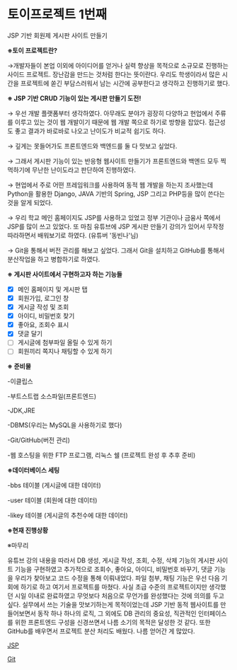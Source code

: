 # 토이프로젝트 1번째
JSP 기반 회원제 게시판 사이트 만들기

**※토이 프로젝트란?** 

→개발자들이 본업 이외에 아이디어를 얻거나 실력 향상을 목적으로 소규모로 진행하는 사이드 프로젝트. 장난감을 만드는 것처럼 한다는 뜻이란다. 우리도 학생이라서 많은 시간을 프로젝트에 쏟긴 부담스러워서 남는 시간에 공부한다고 생각하고 진행하기로 했다.

**※ JSP 기반 CRUD 기능이 있는 게시판 만들기 도전!**

→ 우선 개발 플랫폼부터 생각하였다. 아무래도 분야가 굉장히 다양하고 현업에서 주류를 이루고 있는 것이 웹 개발이기 때문에 웹 개발 쪽으로 하기로 방향을 잡았다. 접근성도 좋고 결과가 바로바로 나오고 난이도가 비교적 쉽기도 하다.

→ 깊게는 못들어가도 프론트엔드와 백엔드를 둘 다 맛보고 싶었다.

→ 그래서 게시판 기능이 있는 반응형 웹사이트 만들기가 프론트엔드와 백엔드 모두 찍먹하기에 무난한 난이도라고 판단하여 진행하였다.

→ 현업에서 주로 어떤 프레임워크를 사용하여 동적 웹 개발을 하는지 조사했는데 Python을 활용한 Django, JAVA 기반의 Spring, JSP 그리고 PHP등을 많이 쓴다는 것을 알게 되었다. 

→ 우리 학교 메인 홈페이지도 JSP를 사용하고 있었고 정부 기관이나 금융사 쪽에서 JSP를 많이 쓰고 있었다. 또 마침 유튜브에 JSP 게시판 만들기 강의가 있어서 무작정 따라하면서 배워보기로 하였다. (유튜버 '동빈나'님)

→ Git을 통해서 버전 관리를 해보고 싶었다. 그래서 Git을 설치하고 GitHub를 통해서 분산작업을 하고 병합하기로 하였다.

**※ 게시판 사이트에서 구현하고자 하는 기능들**

- [x]  메인 홈페이지 및 게시판 탭
- [x]  회원가입, 로그인 창
- [x]  게시글 작성 및 조회
- [x]  아이디, 비밀번호 찾기
- [x]  좋아요, 조회수 표시
- [x]  댓글 달기
- [ ]  게시글에 첨부파일 올릴 수 있게 하기
- [ ]  회원끼리 쪽지나 채팅할 수 있게 하기

**※ 준비물**

-이클립스

-부트스트랩 소스파일(프론트엔드)

-JDK,JRE

-DBMS(우리는 MySQL을 사용하기로 했다)

-Git/GitHub(버전 관리)

-웹 호스팅을 위한 FTP 프로그램, 리눅스 쉘 (프로젝트 완성 후 추후 준비)

**※데이터베이스 세팅**

-bbs 테이블 (게시글에 대한 데이터)



-user 테이블 (회원에 대한 데이터)


-likey 테이블 (게시글의 추천수에 대한 데이터)


**※현재 진행상황**


※마무리 

유튜브 강의 내용을 따라서 DB 생성, 게시글 작성, 조회, 수정, 삭제 기능의 게시판 사이트 기능을 구현하였고 추가적으로 조회수, 좋아요, 아이디, 비밀번호 바꾸기, 댓글 기능을 우리가 찾아보고 코드 수정을 통해 이뤄내었다. 파일 첨부, 채팅 기능은 우선 다음 기회에 하기로 하고 여기서 프로젝트를 마쳤다. 사실 초급 수준의 프로젝트이지만 생각했던 시일 이내로 완료하였고 무엇보다 처음으로 무언가를 완성했다는 것에 의의를 두고 싶다. 실무에서 쓰는 기술을 맛보기하는게 목적이었는데 JSP 기반 동적 웹사이트를 만들어보면서 동작 하나 하나의 로직, 그 외에도 DB 관리의 중요성, 직관적인 인터페이스를 위한 프론트엔드 구성을 신경쓰면서 나름 소기의 목적은 달성한 것 같다. 또한 GitHub를 배우면서 프로젝트 분산 처리도 배웠다. 나름 얻어간 게 많았다.

[JSP](Toy%20Project_1(JSP%20%E1%84%80%E1%85%B5%E1%84%87%E1%85%A1%E1%86%AB%20BBS%20%E1%84%89%E1%85%A1%E1%84%8B%E1%85%B5%E1%84%90%E1%85%B3)%20ba2fe90def4642c2aa6c196cc47b6d3a/JSP%201fb3b4666fea4bdaa8efb4e4852e82d1.md)

[Git](Toy%20Project_1(JSP%20%E1%84%80%E1%85%B5%E1%84%87%E1%85%A1%E1%86%AB%20BBS%20%E1%84%89%E1%85%A1%E1%84%8B%E1%85%B5%E1%84%90%E1%85%B3)%20ba2fe90def4642c2aa6c196cc47b6d3a/Git%2073e5e1203b9743c4a6a9076de101d0d5.md)
